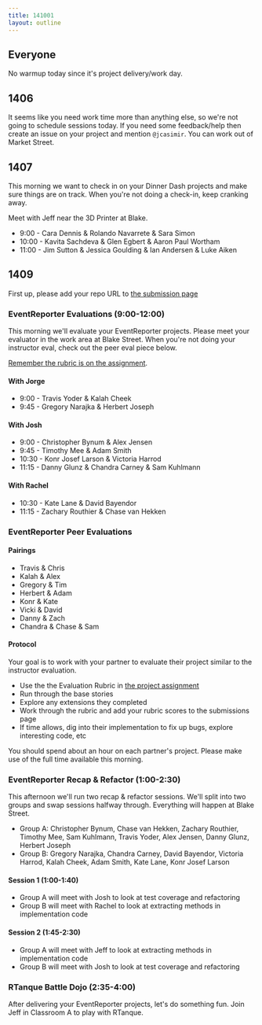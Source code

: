 ```yaml
---
title: 141001
layout: outline
---
```


## Everyone

No warmup today since it's project delivery/work day.

## 1406

It seems like you need work time more than anything else, so we're not going to
schedule sessions today. If you need some feedback/help then create an issue on your
project and mention `@jcasimir`. You can work out of Market Street.

## 1407

This morning we want to check in on your Dinner Dash projects and make sure things
are on track. When you're not doing a check-in, keep cranking away.

Meet with Jeff near the 3D Printer at Blake.

* 9:00 - Cara Dennis & Rolando Navarrete & Sara Simon
* 10:00 - Kavita Sachdeva & Glen Egbert & Aaron Paul Wortham
* 11:00 - Jim Sutton & Jessica Goulding & Ian Andersen & Luke Aiken

## 1409

First up, please add your repo URL to [the submission page](https://github.com/turingschool/ruby-submissions/blob/master/1409/02_event_reporter/event_reporter_submissions.yml)

### EventReporter Evaluations (9:00-12:00)

This morning we'll evaluate your EventReporter projects. Please meet your
evaluator in the work area at Blake Street. When you're not doing your instructor eval,
check out the peer eval piece below.

[Remember the rubric is on the assignment](http://tutorials.jumpstartlab.com/projects/event_reporter.html).

#### With Jorge

* 9:00 - Travis Yoder & Kalah Cheek
* 9:45 - Gregory Narajka & Herbert Joseph

#### With Josh

* 9:00 - Christopher Bynum & Alex Jensen
* 9:45 - Timothy Mee & Adam Smith
* 10:30 - Konr Josef Larson & Victoria Harrod
* 11:15 - Danny Glunz & Chandra Carney & Sam Kuhlmann

#### With Rachel

* 10:30 - Kate Lane & David Bayendor
* 11:15 - Zachary Routhier & Chase van Hekken

### EventReporter Peer Evaluations

#### Pairings

* Travis & Chris
* Kalah & Alex
* Gregory & Tim
* Herbert & Adam
* Konr & Kate
* Vicki & David
* Danny & Zach
* Chandra & Chase & Sam

#### Protocol

Your goal is to work with your partner to evaluate their project similar to the instructor evaluation.

* Use the the Evaluation Rubric in [the project assignment](http://tutorials.jumpstartlab.com/projects/event_reporter.html)
* Run through the base stories
* Explore any extensions they completed
* Work through the rubric and add your rubric scores to the submissions page
* If time allows, dig into their implementation to fix up bugs, explore interesting code, etc

You should spend about an hour on each partner's project. Please make use of the full time available this morning.

### EventReporter Recap & Refactor (1:00-2:30)

This afternoon we'll run two recap & refactor sessions. We'll split into
two groups and swap sessions halfway through. Everything will happen at Blake Street.

* Group A: Christopher Bynum, Chase van Hekken, Zachary Routhier, Timothy Mee, Sam Kuhlmann, Travis Yoder, Alex Jensen, Danny Glunz, Herbert Joseph
* Group B: Gregory Narajka, Chandra Carney, David Bayendor, Victoria Harrod, Kalah Cheek, Adam Smith, Kate Lane, Konr Josef Larson

#### Session 1 (1:00-1:40)

* Group A will meet with Josh to look at test coverage and refactoring
* Group B will meet with Rachel to look at extracting methods in implementation code

#### Session 2 (1:45-2:30)

* Group A will meet with Jeff to look at extracting methods in implementation code
* Group B will meet with Josh to look at test coverage and refactoring

### RTanque Battle Dojo (2:35-4:00)

After delivering your EventReporter projects, let's do something fun. Join Jeff
in Classroom A to play with RTanque.
